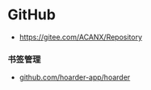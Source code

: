 # GitHub


- https://gitee.com/ACANX/Repository



### 书签管理

- [github.com/hoarder-app/hoarder](https://github.com/hoarder-app/hoarder)
